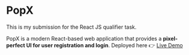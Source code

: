 # PopX

This is my submission for the React JS qualifier task.

PopX is a modern React-based web application that provides a **pixel-perfect UI for user registration and login**.
Deployed here 👉 [Live Demo](https://pop-x-kohl.vercel.app/)
